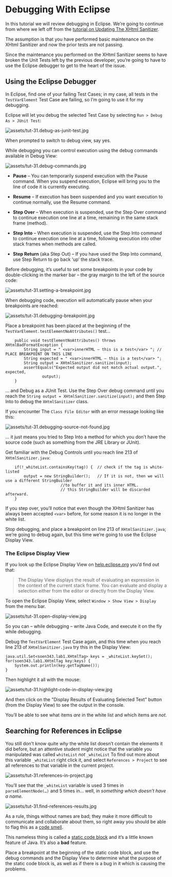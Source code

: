 Debugging With Eclipse
======================

In this tutorial we will review debugging in Eclipse. We’re going to continue from where we left off from the [tutorial on Updating The XHtml Sanitizer](tut-30.updating-the-xhtml-sanitizer.md).

The assumption is that you have performed basic maintenance on the XHtml Sanitizer and now the prior tests are not passing.

Since the maintenance you performed on the XHtml Sanitizer seems to have broken the Unit Tests left by the previous developer, you’re going to have to use the Eclipse debugger to get to the heart of the issue.

Using the Eclipse Debugger
--------------------------

In Eclipse, find one of your failing Test Cases; in my case, all tests in the `TestVarElement` Test Case are failing, so I’m going to use it for my debugging.

Eclipse will let you debug the selected Test Case by selecting `Run > Debug As > JUnit Test`:

![assets/tut-31.debug-as-junit-test.jpg](assets/tut-31.debug-as-junit-test.jpg)

When prompted to switch to debug view, say yes.

While debugging you can control execution using the debug commands available in Debug View:

![assets/tut-31.debug-commands.jpg](assets/tut-31.debug-commands.jpg)

*   **Pause** – You can temporarily suspend execution with the Pause command. When you suspend execution, Eclipse will bring you to the line of code it is currently executing.
    
*   **Resume** – If execution has been suspended and you want execution to continue normally, use the Resume command.
    
*   **Step Over** – When execution is suspended, use the Step Over command to continue execution one line at a time, remaining in the same stack frame (method).
    
*   **Step Into** – When execution is suspended, use the Step Into command to continue execution one line at a time, following execution into other stack frames when methods are called.
    
*   **Step Return** (aka Step Out) – If you have used the Step Into command, use Step Return to go back ‘up’ the stack trace.
    

Before debugging, it’s useful to set some breakpoints in your code by double-clicking in the marker bar – the gray margin to the left of the source code:

![assets/tut-31.setting-a-breakpoint.jpg](assets/tut-31.setting-a-breakpoint.jpg)

When debugging code, execution will automatically pause when your breakpoints are reached:

![assets/tut-31.debugging-breakpoint.jpg](assets/tut-31.debugging-breakpoint.jpg)

Place a breakpoint has been placed at the beginning of the `TestVarElement.testElementNoAttributes()` test…

    	public void testElementNoAttributes() throws XHtmlBadFormatException {
    		String input = " <var>innerHTML – this is a test</var> "; // PLACE BREAKPOINT ON THIS LINE
    		String expected = " <var>innerHTML – this is a test</var> ";
    		String output = XHtmlSanitizer.sanitize(input);
    		assertEquals("Expected output did not match actual output.", expected,
    				output);
    	}

… and Debug as a JUnit Test. Use the Step Over debug command until you reach the `String output = XHtmlSanitizer.sanitize(input);` and then Step Into to debug the `XHtmlSanitizer` class.

If you encounter The `Class File Editor` with an error message looking like this:

![assets/tut-31.debugging-source-not-found.jpg](assets/tut-31.debugging-source-not-found.jpg)

… it just means you tried to Step Into a method for which you don’t have the source code (such as something from the JRE Library or JUnit).

Get familiar with the Debug Controls until you reach line 213 of `XHtmlSanitizer.java`:

    	if(!_whiteList.containsKey(tag)) {	// check if the tag is white-listed
    		output = new StringBuilder();	// If it is not, then we will use a different StringBuilder
    						//to buffer it and its inner HTML.
    						// this StringBuilder will be discarded afterward.
    	}

If you step over, you’ll notice that even though the XHtml Sanitizer has always been accepted `<var>` before, for some reason it is no longer in the white list.

Stop debugging, and place a breakpoint on line 213 of `XHtmlSanitizer.java`; we’re going to debug again, but this time we’re going to use the Eclipse Display View.

### The Eclipse Display View

If you look up the Eclipse Display View on [help.eclipse.org](http://help.eclipse.org/helios/index.jsp?topic=/org.eclipse.jdt.doc.user/reference/views/display/ref-display_view.htm) you’d find out that:

> The Display View displays the result of evaluating an expression in the context of the current stack frame. You can evaluate and display a selection either from the editor or directly from the Display View.

To open the Eclipse Display View, select `Window > Show View > Display` from the menu bar.

![assets/tut-31.open-display-view.jpg](assets/tut-31.open-display-view.jpg)

So you can – while debugging – write Java Code, and execute it on the fly while debugging.

Debug the `TestVarElement` Test Case again, and this time when you reach line 213 of `XHtmlSanitizer.java` try this in the Display View:

    java.util.Set<soen343.lab1.XHtmlTag> keys = _whiteList.keySet();
    for(soen343.lab1.XHtmlTag key:keys) {
    	System.out.println(key.getTagName());
    }

Then highlight it all with the mouse:

![assets/tut-31.highlight-code-in-display-view.jpg](assets/tut-31.highlight-code-in-display-view.jpg)

And then click on the "Display Results of Evaluating Selected Text" button (from the Display View) to see the output in the console.

You’ll be able to see what items _are_ in the white list and which items are _not_.

Searching for References in Eclipse
-----------------------------------

You still don’t know quite _why_ the white list doesn’t contain the elements it did before, but an attentive student might notice that the variable you manipulated was called `whiteList` _not_ `_whiteList` To find out more about this variable `_whiteList` right click it, and select `References > Project` to see all references to that variable in the current project.

![assets/tut-31.references-in-project.jpg](assets/tut-31.references-in-project.jpg)

You’ll see that the `_whiteList` variable is used 3 times in `parseElementNode(…)` and 5 times in… well, in _something which doesn’t have a name_.

![assets/tut-31.find-references-results.jpg](assets/tut-31.find-references-results.jpg)

As a rule, things without names are bad; they make it more difficult to communicate and collaborate about them, so right away you should be able to flag this as a [code smell](http://en.wikipedia.org/wiki/Code_smell).

This nameless thing is called a [static code block](http://download.oracle.com/javase/tutorial/java/javaOO/initial.html) and it’s a little known feature of Java. It’s also a **bad** feature.

Place a breakpoint at the beginning of the static code block, and use the debug commands and the Display View to determine what the purpose of the static code block is, as well as if there is a bug in it which is causing the problems.
